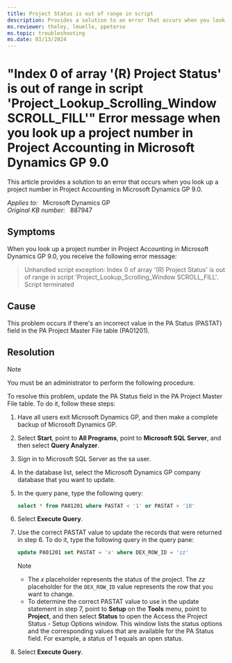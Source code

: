 ```yaml
---
title: Project Status is out of range in script 
description: Provides a solution to an error that occurs when you look up a project number in Project Accounting in Microsoft Dynamics GP 9.0.
ms.reviewer: theley, lmuelle, ppeterso
ms.topic: troubleshooting
ms.date: 03/13/2024
---
```

# "Index 0 of array '(R) Project Status' is out of range in script 'Project_Lookup_Scrolling_Window SCROLL_FILL'" Error message when you look up a project number in Project Accounting in Microsoft Dynamics GP 9.0

This article provides a solution to an error that occurs when you look up a project number in Project Accounting in Microsoft Dynamics GP 9.0.

_Applies to:_ &nbsp; Microsoft Dynamics GP  
_Original KB number:_ &nbsp; 887947

## Symptoms

When you look up a project number in Project Accounting in Microsoft Dynamics GP 9.0, you receive the following error message:
> Unhandled script exception: Index 0 of array '(R) Project Status' is out of range in script 'Project_Lookup_Scrolling_Window SCROLL_FILL'. Script terminated

## Cause

This problem occurs if there's an incorrect value in the PA Status (PASTAT) field in the PA Project Master File table (PA01201).

## Resolution

> [!NOTE]
> You must be an administrator to perform the following procedure.

To resolve this problem, update the PA Status field in the PA Project Master File table. To do it, follow these steps:

1. Have all users exit Microsoft Dynamics GP, and then make a complete backup of Microsoft Dynamics GP.
2. Select **Start**, point to **All Programs**, point to **Microsoft SQL Server**, and then select **Query Analyzer**.
3. Sign in to Microsoft SQL Server as the sa user.
4. In the database list, select the Microsoft Dynamics GP company database that you want to update.
5. In the query pane, type the following query:

    ```sql
    select * from PA01201 where PASTAT < '1' or PASTAT > '10'
    ```

6. Select **Execute Query**.
7. Use the correct PASTAT value to update the records that were returned in step 6. To do it, type the following query in the query pane:

    ```sql
    update PA01201 set PASTAT = 'x' where DEX_ROW_ID = 'zz'  
    ```

    > [!NOTE]
    >
    > - The *x* placeholder represents the status of the project. The *zz* placeholder for the `DEX_ROW_ID` value represents the row that you want to change.
    > - To determine the correct PASTAT value to use in the update statement in step 7, point to **Setup** on the **Tools** menu, point to **Project**, and then select **Status** to open the Access the Project Status - Setup Options window. This window lists the status options and the corresponding values that are available for the PA Status field. For example, a status of 1 equals an open status.

8. Select **Execute Query**.
